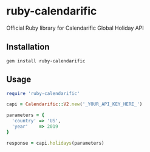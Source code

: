 # ruby-calendarific
Official Ruby library for Calendarific Global Holiday API

## Installation

```shell
gem install ruby-calendarific
```

## Usage

```ruby
require 'ruby-calendarific'

capi = Calendarific::V2.new('_YOUR_API_KEY_HERE_')

parameters = {
  'country' => 'US',
  'year'    => 2019
}

response = capi.holidays(parameters)
```
